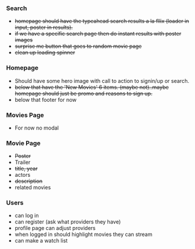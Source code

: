 ### Search

- ~~homepage should have the typeahead search results a la fllix (loader in input, poster in results).~~
- ~~if we have a specific search page then do instant results with poster images~~
- ~~surprise me button that goes to random movie page~~
- ~~clean up loading spinner~~

### Homepage

- Should have some hero image with call to action to signin/up or search.
- ~~below that have the 'New Movies' 6 items. (maybe not)..maybe homepage should just be promo and reasons to sign up.~~
- below that footer for now

### Movies Page

- For now no modal


### Movie Page

- ~~Poster~~
- Trailer
- ~~title, year~~
- actors
- ~~description~~
- related movies

### Users

- can log in
- can register (ask what providers they have)
- profile page can adjust providers
- when logged in should highlight movies they can stream
- can make a watch list
